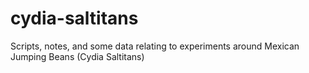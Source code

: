 # cydia-saltitans
Scripts, notes, and some data relating to experiments around Mexican Jumping Beans (Cydia Saltitans)
